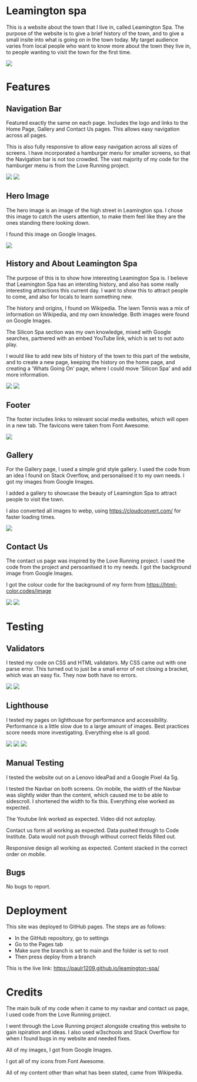 # Leamington spa

This is a website about the town that I live in, called Leamington Spa. The purpose of the website is to give a brief history of the town, and to give a small insite into what is going on in the town today. My target audience varies from local people who want to know more about the town they live in, to people wanting to visit the town for the first time. 

<img src='assets/images/am_i_responsive.png'>

# Features

## Navigation Bar

Featured exactly the same on each page. Includes the logo and links to the Home Page, Gallery and Contact Us pages. This allows easy navigation across all pages.

This is also fully responsive to allow easy navigation across all sizes of screens. I have incorporated a hamburger menu for smaller screens, so that the Navigation bar is not too crowded. The vast majority of my code for the hamburger menu is from the Love Running project.

<img src='assets/images/navbar.png'>

<img src='assets/images/mobile_navbar.png'>

## Hero Image

The hero image is an image of the high street in Leamington spa. I chose this image to catch the users attention, to make them feel like they are the ones standing there looking down.

I found this image on Google Images.

<img src='assets/images/hero_image.png'>

## History and About Leamington Spa

The purpose of this is to show how interesting Leamington Spa is. I believe that Leamington Spa has an intersting history, and also has some really interesting attractions this current day. I want to show this to attract people to come, and also for locals to learn something new.

The history and origins, I found on Wikipedia. The lawn Tennis was a mix of information on Wikipedia, and my own knowledge. Both images were found on Google Images.

The Silicon Spa section was my own knowledge, mixed with Google searches, partnered with an embed YouTube link, which is set to not auto play.

I would like to add new bits of history of the town to this part of the website, and to create a new page, keeping the history on the home page, and creating a 'Whats Going On' page, where I could move 'Silicon Spa' and add more information.

<img src='assets/images/history_section.png'>

<img src='assets/images/silicon_spa.png'>

## Footer

The footer includes links to relevant social media websites, which will open in a new tab. The favicons were taken from Font Awesome.

<img src='assets/images/footer.png'>

## Gallery

For the Gallery page, I used a simple grid style gallery. I used the code from an idea I found on Stack Overflow, and personalised it to my own needs. I got my images from Google Images.

I added a gallery to showcase the beauty of Leamington Spa to attract people to visit the town.

I also converted all images to webp, using <https://cloudconvert.com/> for faster loading times.

<img src='assets/images/gallery.png'>

## Contact Us

The contact us page was inspired by the Love Running project. I used the code from the project and persoanlised it to my needs. I got the background image from Google Images.

I got the colour code for the background of my form from <https://html-color.codes/image>

<img src='assets/images/contact_us.png'>

<img src='assets/images/color_codes.png'>

# Testing

## Validators

I tested my code on CSS and HTML validators. My CSS came out with one parse error. This turned out to just be a small error of not closing a bracket, which was an easy fix. They now both have no errors.

<img src='assets/images/w3c.png'>

<img src='assets/images/jigsaw.png'>

## Lighthouse

I tested my pages on lighthouse for performance and accessibility. Performance is a little slow due to a large amount of images. Best practices score needs more investigating. Everything else is all good.

<img src='assets/images/lighthouse.home.png'>

<img src='assets/images/lighthouse.gallery.png'>

<img src='assets/images/lighthouse.contact.png'>

## Manual Testing

I tested the website out on a Lenovo IdeaPad and a Google Pixel 4a 5g.

I tested the Navbar on both screens. On mobile, the width of the Navbar was slightly wider than the content, which caused me to be able to sidescroll. I shortened the width to fix this. Everything else worked as expected.

The Youtube link worked as expected. Video did not autoplay.

Contact us form all working as expected. Data pushed through to Code Institute. Data would not push through without correct fields filled out.

Responsive design all working as expected. Content stacked in the correct order on mobile.

## Bugs

No bugs to report.

# Deployment

This site was deployed to GitHub pages. The steps are as follows:

* In the GitHub repository, go to settings
* Go to the Pages tab
* Make sure the branch is set to main and the folder is set to root
* Then press deploy from a branch

This is the live link: <https://paulr1209.github.io/leamington-spa/>


# Credits

The main bulk of my code when it came to my navbar and contact us page, I used code from the Love Running project.

I went through the Love Running project alongside creating this website to gain ispiration and ideas. I also used w3schools and Stack Overflow for when I found bugs in my website and needed fixes.

All of my images, I got from Google Images.

I got all of my icons from Font Awesome.

All of my content other than what has been stated, came from Wikipedia.